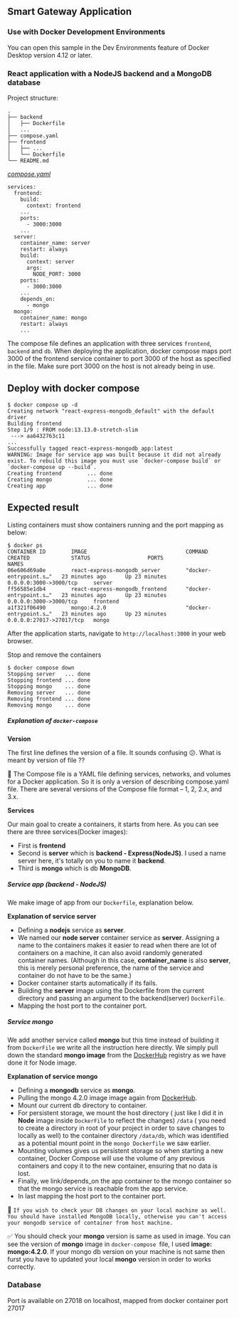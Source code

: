 ## Smart Gateway Application

### Use with Docker Development Environments

You can open this sample in the Dev Environments feature of Docker Desktop version 4.12 or later.

### React application with a NodeJS backend and a MongoDB database

Project structure:

```
.
├── backend
│   ├── Dockerfile
│   ...
├── compose.yaml
├── frontend
│   ├── ...
│   └── Dockerfile
└── README.md
```

[_compose.yaml_](compose.yaml)

```
services:
  frontend:
    build:
      context: frontend
    ...
    ports:
      - 3000:3000
    ...
  server:
    container_name: server
    restart: always
    build:
      context: server
      args:
        NODE_PORT: 3000
    ports:
      - 3000:3000
    ...
    depends_on:
      - mongo
  mongo:
    container_name: mongo
    restart: always
    ...
```

The compose file defines an application with three services `frontend`, `backend` and `db`.
When deploying the application, docker compose maps port 3000 of the frontend service container to port 3000 of the host as specified in the file.
Make sure port 3000 on the host is not already being in use.

## Deploy with docker compose

```
$ docker compose up -d
Creating network "react-express-mongodb_default" with the default driver
Building frontend
Step 1/9 : FROM node:13.13.0-stretch-slim
 ---> aa6432763c11
...
Successfully tagged react-express-mongodb_app:latest
WARNING: Image for service app was built because it did not already exist. To rebuild this image you must use `docker-compose build` or `docker-compose up --build`.
Creating frontend        ... done
Creating mongo           ... done
Creating app             ... done
```

## Expected result

Listing containers must show containers running and the port mapping as below:

```
$ docker ps
CONTAINER ID        IMAGE                               COMMAND                  CREATED             STATUS                  PORTS                      NAMES
06e606d69a0e        react-express-mongodb_server        "docker-entrypoint.s…"   23 minutes ago      Up 23 minutes           0.0.0.0:3000->3000/tcp     server
ff56585e1db4        react-express-mongodb_frontend      "docker-entrypoint.s…"   23 minutes ago      Up 23 minutes           0.0.0.0:3000->3000/tcp     frontend
a1f321f06490        mongo:4.2.0                         "docker-entrypoint.s…"   23 minutes ago      Up 23 minutes           0.0.0.0:27017->27017/tcp   mongo
```

After the application starts, navigate to `http://localhost:3000` in your web browser.

Stop and remove the containers

```
$ docker compose down
Stopping server   ... done
Stopping frontend ... done
Stopping mongo    ... done
Removing server   ... done
Removing frontend ... done
Removing mongo    ... done
```

##### Explanation of `docker-compose`

**Version**

The first line defines the version of a file. It sounds confusing :confused:. What is meant by version of file ??

:pill: The Compose file is a YAML file defining services, networks, and volumes for a Docker application. So it is only a version of describing compose.yaml file. There are several versions of the Compose file format – 1, 2, 2.x, and 3.x.

**Services**

Our main goal to create a containers, it starts from here. As you can see there are three services(Docker images):

- First is **frontend**
- Second is **server** which is **backend - Express(NodeJS)**. I used a name server here, it's totally on you to name it **backend**.
- Third is **mongo** which is db **MongoDB**.

##### Service app (backend - NodeJS)

We make image of app from our `Dockerfile`, explanation below.

**Explanation of service server**

- Defining a **nodejs** service as **server**.
- We named our **node server** container service as **server**. Assigning a name to the containers makes it easier to read when there are lot of containers on a machine, it can also avoid randomly generated container names. (Although in this case, **container_name** is also **server**, this is merely personal preference, the name of the service and container do not have to be the same.)
- Docker container starts automatically if its fails.
- Building the **server** image using the Dockerfile from the current directory and passing an argument to the
  backend(server) `DockerFile`.
- Mapping the host port to the container port.

##### Service mongo

We add another service called **mongo** but this time instead of building it from `DockerFile` we write all the instruction here directly. We simply pull down the standard **mongo image** from the [DockerHub](https://hub.docker.com/) registry as we have done it for Node image.

**Explanation of service mongo**

- Defining a **mongodb** service as **mongo**.
- Pulling the mongo 4.2.0 image image again from [DockerHub](https://hub.docker.com/).
- Mount our current db directory to container.
- For persistent storage, we mount the host directory ( just like I did it in **Node** image inside `DockerFile` to reflect the changes) `/data` ( you need to create a directory in root of your project in order to save changes to locally as well) to the container directory `/data/db`, which was identified as a potential mount point in the `mongo Dockerfile` we saw earlier.
- Mounting volumes gives us persistent storage so when starting a new container, Docker Compose will use the volume of any previous containers and copy it to the new container, ensuring that no data is lost.
- Finally, we link/depends_on the app container to the mongo container so that the mongo service is reachable from the app service.
- In last mapping the host port to the container port.

:key: `If you wish to check your DB changes on your local machine as well. You should have installed MongoDB locally, otherwise you can't access your mongodb service of container from host machine.`

:white_check_mark: You should check your **mongo** version is same as used in image. You can see the version of **mongo** image in `docker-compose `file, I used **image: mongo:4.2.0**. If your mongo db version on your machine is not same then furst you have to updated your local **mongo** version in order to works correctly.

### Database

Port is available on 27018 on localhost, mapped from docker container port 27017
